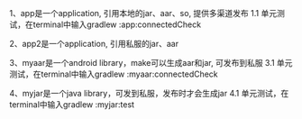 
1、app是一个application, 引用本地的jar、aar、so, 提供多渠道发布
1.1 单元测试，在terminal中输入gradlew :app:connectedCheck

2、app2是一个application, 引用私服的jar、aar

3、myaar是一个android library，make可以生成aar和jar, 可发布到私服
3.1 单元测试，在terminal中输入gradlew :myaar:connectedCheck

4、myjar是一个java library，可发到私服，发布时才会生成jar
4.1 单元测试，在terminal中输入gradlew :myjar:test
